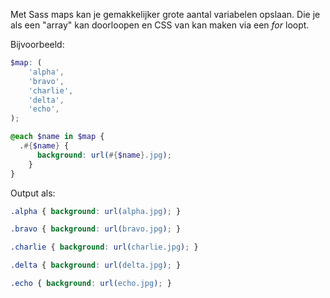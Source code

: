 Met Sass maps kan je gemakkelijker grote aantal variabelen opslaan. Die je als een "array" kan doorloopen en CSS van kan maken via een _for_ loopt.

Bijvoorbeeld:

```scss
$map: (
    'alpha',
    'bravo',
    'charlie',
    'delta',
    'echo',
);

@each $name in $map {
  .#{$name} {
      background: url(#{$name}.jpg);
    }
}
```

Output als:

```css
.alpha { background: url(alpha.jpg); }

.bravo { background: url(bravo.jpg); }

.charlie { background: url(charlie.jpg); }

.delta { background: url(delta.jpg); }

.echo { background: url(echo.jpg); }
```